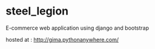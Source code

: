 # steel_legion
E-commerce web application using django and bootstrap

hosted at :
http://gima.pythonanywhere.com/
